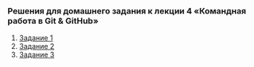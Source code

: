 ### Решения для домашнего задания к лекции 4 «Командная работа в Git & GitHub»

1. [Задание 1](https://github.com/Dmitry-A-K/-netology_homework_Site-For-Import)
2. [Задание 2]()
3. [Задание 3]()

